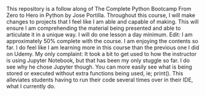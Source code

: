 This repository is a follow along of The Complete Python Bootcamp From Zero to Hero in Python by Jose Portilla.
Throughout this course, I will make changes to projects that I feel like I am able and capable of making. 
This will ensure I am comprehending the material being presented and able to articulate it in a unique way.
I will do one lesson a day minimum. 
Edit:
I am approximately 50% complete with the course. I am enjoying the contents so far.
I do feel like I am learning more in this course than the previous one I did on Udemy.
My only complaint:
It took a bit to get used to how the instructor is using Jupyter Notebook, but that has been my only stuggle so far.
I do see why he chose Jupyter though. You can more easily see what is being stored or executed without extra functions 
being used, ie; print(). This alleviates students having to run their code several times over in their IDE, what I
currently do.